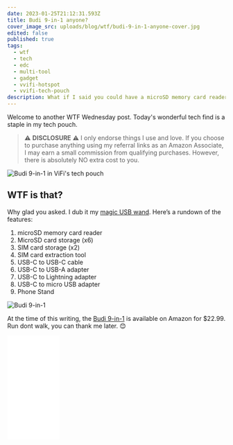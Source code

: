 ```yaml
---
date: 2023-01-25T21:12:31.593Z
title: Budi 9-in-1 anyone?
cover_image_src: uploads/blog/wtf/budi-9-in-1-anyone-cover.jpg
edited: false
published: true
tags:
  - wtf
  - tech
  - edc
  - multi-tool
  - gadget
  - vvifi-hotspot
  - vvifi-tech-pouch
description: What if I said you could have a microSD memory card reader that can store microSD cards, SIM cards, a SIM card extraction tool, a USB-C to USB-C cable, a USB A, Lightning, and micro USB adapter, and even has a phone stand
---
```


Welcome to another WTF Wednesday post. Today's wonderful tech find is a staple in my tech pouch.

> ⚠️ **DISCLOSURE** ⚠️ I only endorse things I use and love. If you choose to purchase anything using my referral links as an Amazon Associate, I may earn a small commission from qualifying purchases. However, there is absolutely NO extra cost to you.

<img src="https://res.cloudinary.com/shecodez/image/upload/v1674702894/vvifi_fyi%20blog/budi-9-in-1_in_tech_pouch.jpg" alt="Budi 9-in-1 in ViFi's tech pouch" />

## WTF is that? 
Why glad you asked. I dub it my [magic USB wand](https://amzn.to/3JkPIHY). Here’s a rundown of the features:

1. microSD memory card reader
2. MicroSD card storage (x6)
3. SIM card storage (x2)
4. SIM card extraction tool
5. USB-C to USB-C cable
6. USB-C to USB-A adapter
7. USB-C to Lightning adapter
8. USB-C to micro USB adapter
9. Phone Stand

<img src="https://res.cloudinary.com/shecodez/image/upload/v1674699667/vvifi_fyi%20blog/budi-9in1-usb-reader.jpg" alt="Budi 9-in-1" />

At the time of this writing, the [Budi 9-in-1](https://amzn.to/3JkPIHY) is available on Amazon for $22.99. Run dont walk, you can thank me later. 😊

<iframe sandbox="allow-popups allow-scripts allow-modals allow-forms allow-same-origin" style="width:120px;height:240px;" marginwidth="0" marginheight="0" scrolling="no" frameborder="0" src="//ws-na.amazon-adsystem.com/widgets/q?ServiceVersion=20070822&OneJS=1&Operation=GetAdHtml&MarketPlace=US&source=ss&ref=as_ss_li_til&ad_type=product_link&tracking_id=vvifi_fyi-20&language=en_US&marketplace=amazon&region=US&placement=B09HPP75RS&asins=B09HPP75RS&linkId=bb17283dfc2aa0a4ad4a74713e6289ba&show_border=true&link_opens_in_new_window=true"></iframe>
